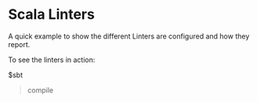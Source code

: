 # Scala Linters

A quick example to show the different Linters are configured and how they report.

To see the linters in action:

$sbt
>compile



